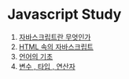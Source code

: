 # Javascript Study


  1. [자바스크립트란 무엇인가](https://github.com/Guide-Line/JavaScriptWebDevelopers/tree/master/1)
  1. [HTML 속의 자바스크립트](https://github.com/Guide-Line/JavaScriptWebDevelopers/tree/master/2)  
  1. [언어의 기초](https://github.com/Guide-Line/JavaScriptWebDevelopers/tree/master/3)
  1. [변수 , 타입 , 연산자](https://github.com/Guide-Line/JavaScriptWebDevelopers/tree/master/4)
<!--  1. [조건문 , 함수](https://github.com/Guide-Line/JavaScriptWebDevelopers/tree/master/5)-->
<!--  1. [변수와 스코프 , 메모리](https://github.com/Guide-Line/JavaScriptWebDevelopers/tree/master/6)-->
  
        